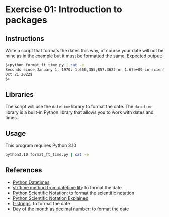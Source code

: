 # Exercise 01: Introduction to packages

## Instructions

Write a script that formats the dates this way, of course your date will not be mine
as in the example but it must be formatted the same.
Expected output:

```sh
$>python format_ft_time.py | cat -e
Seconds since January 1, 1970: 1,666,355,857.3622 or 1.67e+09 in scientific notation$
Oct 21 2022$
$>
```

## Libraries

The script will use the `datetime` library to format the date. The `datetime` library is a built-in Python library that allows you to work with dates and times.

## Usage

This program requires Python 3.10

```sh
python3.10 format_ft_time.py | cat -e
```

## References

- [Python Datetimes](https://docs.python.org/3/library/datetime.html#timedelta-objects)
- [strftime method from datetime lib](https://www.w3schools.com/python/python_datetime.asp): to format the date
- [Python Scientific Notation](https://www.w3schools.com/python/ref_func_format.asp): to format the scientific notation
- [Python Scientific Notation Explained](https://www.scaler.com/topics/python-scientific-notation/)
- [f-strings](https://he-arc.github.io/livre-python/fstrings/index.html): to format the date
- [Day of the month as decimal number](https://www.programiz.com/python-programming/datetime/strftime#:~:text=Day%20of%20the%20month%20as%20a%20decimal%20number.): to format the date

